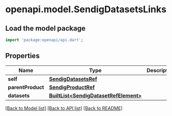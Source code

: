 # openapi.model.SendigDatasetsLinks

## Load the model package
```dart
import 'package:openapi/api.dart';
```

## Properties
Name | Type | Description | Notes
------------ | ------------- | ------------- | -------------
**self** | [**SendigDatasetsRef**](SendigDatasetsRef.md) |  | [optional] 
**parentProduct** | [**SendigProductRef**](SendigProductRef.md) |  | [optional] 
**datasets** | [**BuiltList&lt;SendigDatasetRefElement&gt;**](SendigDatasetRefElement.md) |  | [optional] 

[[Back to Model list]](../README.md#documentation-for-models) [[Back to API list]](../README.md#documentation-for-api-endpoints) [[Back to README]](../README.md)


